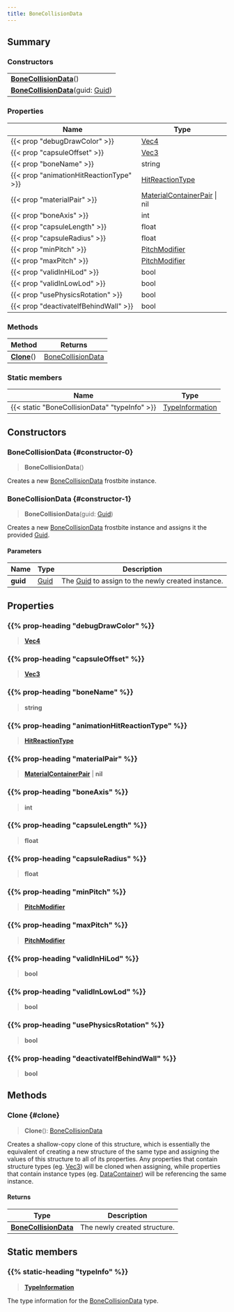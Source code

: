 ```yaml
---
title: BoneCollisionData
---
```


## Summary

### Constructors

|  |
| --- |
| **[BoneCollisionData](#constructor-0)**() |
| **[BoneCollisionData](#constructor-1)**(guid: [Guid](/vext/ref/shared/type/guid)) |

### Properties

| Name | Type |
| ---- | ---- |
| {{< prop "debugDrawColor" >}} | [Vec4](/vext/ref/shared/type/vec4) |
| {{< prop "capsuleOffset" >}} | [Vec3](/vext/ref/shared/type/vec3) |
| {{< prop "boneName" >}} | string |
| {{< prop "animationHitReactionType" >}} | [HitReactionType](/vext/ref/fb/hitreactiontype) |
| {{< prop "materialPair" >}} | [MaterialContainerPair](/vext/ref/fb/materialcontainerpair) \| nil |
| {{< prop "boneAxis" >}} | int |
| {{< prop "capsuleLength" >}} | float |
| {{< prop "capsuleRadius" >}} | float |
| {{< prop "minPitch" >}} | [PitchModifier](/vext/ref/fb/pitchmodifier) |
| {{< prop "maxPitch" >}} | [PitchModifier](/vext/ref/fb/pitchmodifier) |
| {{< prop "validInHiLod" >}} | bool |
| {{< prop "validInLowLod" >}} | bool |
| {{< prop "usePhysicsRotation" >}} | bool |
| {{< prop "deactivateIfBehindWall" >}} | bool |

### Methods

| Method | Returns |
| ------ | ------- |
| **[Clone](#clone)**() | [BoneCollisionData](/vext/ref/fb/bonecollisiondata) |

### Static members

| Name | Type |
| ---- | ---- |
| {{< static "BoneCollisionData" "typeInfo" >}} | [TypeInformation](/vext/ref/shared/type/typeinformation) |

## Constructors

### BoneCollisionData {#constructor-0}

> **BoneCollisionData**()

Creates a new [BoneCollisionData](/vext/ref/fb/bonecollisiondata) frostbite instance.

### BoneCollisionData {#constructor-1}

> **BoneCollisionData**(guid: [Guid](/vext/ref/shared/type/guid))

Creates a new [BoneCollisionData](/vext/ref/fb/bonecollisiondata) frostbite instance and assigns it the provided [Guid](/vext/ref/shared/type/guid).

#### Parameters

| Name | Type | Description |
| ---- | ---- | ----------- |
| **guid** | [Guid](/vext/ref/shared/type/guid) | The [Guid](/vext/ref/shared/type/guid) to assign to the newly created instance. |

## Properties

### {{% prop-heading "debugDrawColor" %}}

> **[Vec4](/vext/ref/shared/type/vec4)**

### {{% prop-heading "capsuleOffset" %}}

> **[Vec3](/vext/ref/shared/type/vec3)**

### {{% prop-heading "boneName" %}}

> **string**

### {{% prop-heading "animationHitReactionType" %}}

> **[HitReactionType](/vext/ref/fb/hitreactiontype)**

### {{% prop-heading "materialPair" %}}

> **[MaterialContainerPair](/vext/ref/fb/materialcontainerpair)** \| **nil**

### {{% prop-heading "boneAxis" %}}

> **int**

### {{% prop-heading "capsuleLength" %}}

> **float**

### {{% prop-heading "capsuleRadius" %}}

> **float**

### {{% prop-heading "minPitch" %}}

> **[PitchModifier](/vext/ref/fb/pitchmodifier)**

### {{% prop-heading "maxPitch" %}}

> **[PitchModifier](/vext/ref/fb/pitchmodifier)**

### {{% prop-heading "validInHiLod" %}}

> **bool**

### {{% prop-heading "validInLowLod" %}}

> **bool**

### {{% prop-heading "usePhysicsRotation" %}}

> **bool**

### {{% prop-heading "deactivateIfBehindWall" %}}

> **bool**

## Methods

### Clone {#clone}

> **Clone**(): [BoneCollisionData](/vext/ref/fb/bonecollisiondata)

Creates a shallow-copy clone of this structure, which is essentially the equivalent of creating a new structure of the same type and assigning the values of this structure to all of its properties. Any properties that contain structure types (eg. [Vec3](/vext/ref/shared/type/vec3)) will be cloned when assigning, while properties that contain instance types (eg. [DataContainer](/vext/ref/shared/type/datacontainer)) will be referencing the same instance.

#### Returns

| Type | Description |
| ---- | ----------- |
| **[BoneCollisionData](/vext/ref/fb/bonecollisiondata)** | The newly created structure. |

## Static members

### {{% static-heading "typeInfo" %}}

> **[TypeInformation](/vext/ref/shared/type/typeinformation)**

The type information for the [BoneCollisionData](/vext/ref/fb/bonecollisiondata) type.

